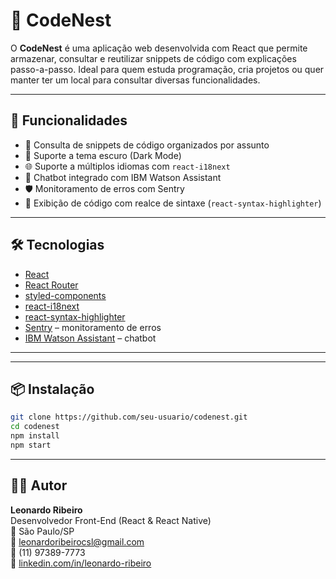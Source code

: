 # 🪺 CodeNest

O **CodeNest** é uma aplicação web desenvolvida com React que permite armazenar, consultar e reutilizar snippets de código com explicações passo-a-passo. Ideal para quem estuda programação, cria projetos ou quer manter ter um local para consultar diversas funcionalidades.

---

## 🚀 Funcionalidades

- 🧾 Consulta de snippets de código organizados por assunto
- 🌙 Suporte a tema escuro (Dark Mode)
- 🌐 Suporte a múltiplos idiomas com `react-i18next`
- 🧠 Chatbot integrado com IBM Watson Assistant
- 🛡️ Monitoramento de erros com Sentry
- 🎨 Exibição de código com realce de sintaxe (`react-syntax-highlighter`)

---

## 🛠 Tecnologias

- [React](https://reactjs.org/)
- [React Router](https://reactrouter.com/)
- [styled-components](https://styled-components.com/)
- [react-i18next](https://react.i18next.com/)
- [react-syntax-highlighter](https://github.com/react-syntax-highlighter/react-syntax-highlighter)
- [Sentry](https://sentry.io/) – monitoramento de erros
- [IBM Watson Assistant](https://www.ibm.com/cloud/watson-assistant) – chatbot

---

<!-- ## 📦 Instalação

![Preview do CodeNest](./public/demo.gif)  
*Interface limpa, com modo escuro e destaque de código.* -->

---

## 📦 Instalação

```bash
git clone https://github.com/seu-usuario/codenest.git
cd codenest
npm install
npm start
```

---

## 👨‍💻 Autor

**Leonardo Ribeiro**  
Desenvolvedor Front-End (React & React Native)  
📍 São Paulo/SP  
📧 leonardoribeirocsl@gmail.com  
📱 (11) 97389-7773  
🔗 [linkedin.com/in/leonardo-ribeiro](https://www.linkedin.com/in/leonardo-ribeiro/)